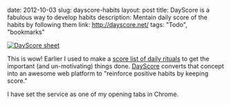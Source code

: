 date: 2012-10-03
slug: dayscore-habits
layout: post
title: DayScore is a fabulous way to develop habits
description: Mentain daily score of the habits by following them
link: http://dayscore.net/
tags: "Todo", "bookmarks"


[![DayScore sheet][3]][2]

This is wow! Earlier I used to make a [score list of daily rituals][1] to get the important (and un-motivating) things done. [DayScore][2] converts that concept into an awesome web platform to "reinforce positive habits by keeping score."

I have set the service as one of my opening tabs in Chrome.

[1]: http://fully-faltoo.com/uploads/todo.jpg
[2]: http://dayscore.net
[3]: http://fully-faltoo.com/uploads/DayScore.png
